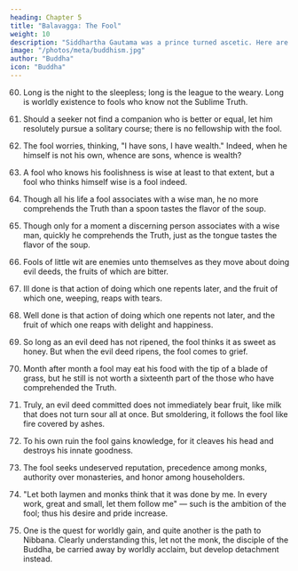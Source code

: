 ```yaml
---
heading: Chapter 5
title: "Balavagga: The Fool"
weight: 10
description: "Siddhartha Gautama was a prince turned ascetic. Here are discourses from the Tipitaka and other sutras"
image: "/photos/meta/buddhism.jpg"
author: "Buddha"
icon: "Buddha"
---
```



60. Long is the night to the sleepless; long is the league to the weary. Long is worldly existence to fools who know not the Sublime Truth.

61. Should a seeker not find a companion who is better or equal, let him resolutely pursue a solitary course; there is no fellowship with the fool.

62. The fool worries, thinking, "I have sons, I have wealth." Indeed, when he himself is not his own, whence are sons, whence is wealth?

63. A fool who knows his foolishness is wise at least to that extent, but a fool who thinks himself wise is a fool indeed.

64. Though all his life a fool associates with a wise man, he no more comprehends the Truth than a spoon tastes the flavor of the soup.

65. Though only for a moment a discerning person associates with a wise man, quickly he comprehends the Truth, just as the tongue tastes the flavor of the soup.

66. Fools of little wit are enemies unto themselves as they move about doing evil deeds, the fruits of which are bitter.

67. Ill done is that action of doing which one repents later, and the fruit of which one, weeping, reaps with tears.

68. Well done is that action of doing which one repents not later, and the fruit of which one reaps with delight and happiness.

69. So long as an evil deed has not ripened, the fool thinks it as sweet as honey. But when the evil deed ripens, the fool comes to grief.

70. Month after month a fool may eat his food with the tip of a blade of grass, but he still is not worth a sixteenth part of the those who have comprehended the Truth.

71. Truly, an evil deed committed does not immediately bear fruit, like milk that does not turn sour all at once. But smoldering, it follows the fool like fire covered by ashes.

72. To his own ruin the fool gains knowledge, for it cleaves his head and destroys his innate goodness.

73. The fool seeks undeserved reputation, precedence among monks, authority over monasteries, and honor among householders.

74. "Let both laymen and monks think that it was done by me. In every work, great and small, let them follow me" — such is the ambition of the fool; thus his desire and pride increase.

75. One is the quest for worldly gain, and quite another is the path to Nibbana. Clearly understanding this, let not the monk, the disciple of the Buddha, be carried away by worldly acclaim, but develop detachment instead.
